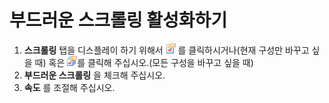 # 부드러운 스크롤링 활성화하기

1. **스크롤링** 탭을 디스플레이 하기 위해서
![Properties for Current Configuration](../../images/properties.png)
를 클릭하시거나(현재 구성만 바꾸고 싶을 때) 혹은
![Properties for All Configuration](../../images/allproperties.png)를 클릭해
주십시오.(모든 구성을 바꾸고 싶을 때)
2. **부드러운 스크롤링** 을 체크해 주십시오.
3. **속도** 를 조절해 주십시오.
